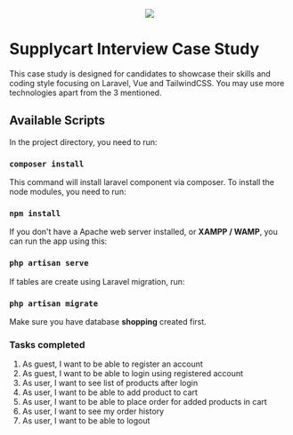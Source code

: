 <p align="center">
    <img align="center" src="https://supplycart.my/wp-content/uploads/2019/09/sc_logo_tm.png">
</p>

# Supplycart Interview Case Study

This case study is designed for candidates to showcase their skills and coding style focusing on Laravel, Vue and TailwindCSS. You may use more technologies apart from the 3 mentioned. 

## Available Scripts

In the project directory, you need to run:

### `composer install`

This command will install laravel component via composer.
To install the node modules, you need to run:

### `npm install`

If you don't have a Apache web server installed, or **XAMPP / WAMP**, you can run the app using this:

### `php artisan serve`

If tables are create using Laravel migration, run:

### `php artisan migrate`

Make sure you have database **shopping** created first.

### Tasks completed

1. As guest, I want to be able to register an account
2. As guest, I want to be able to login using registered account
3. As user, I want to see list of products after login
4. As user, I want to be able to add product to cart
5. As user, I want to be able to place order for added products in cart
6. As user, I want to see my order history
7. As user, I want to be able to logout

